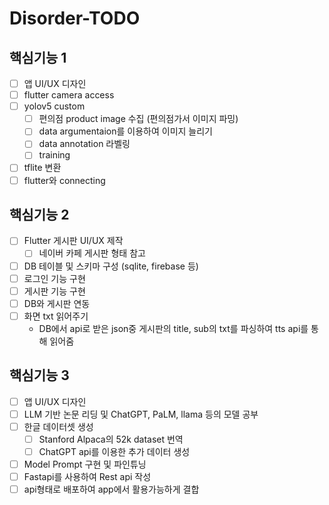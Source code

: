 # Disorder-TODO

## 핵심기능 1
- [ ] 앱 UI/UX 디자인
- [ ] flutter camera access
- [ ] yolov5 custom
	- [ ] 편의점 product image 수집 (편의점가서 이미지 파밍)
	- [ ] data argumentaion를 이용하여 이미지 늘리기
	- [ ] data annotation 라벨링
	- [ ] training
- [ ] tflite 변환
- [ ] flutter와 connecting
	
## 핵심기능 2
- [ ] Flutter 게시판 UI/UX 제작
	- [ ] 네이버 카페 게시판 형태 참고
- [ ] DB 테이블 및 스키마 구성 (sqlite, firebase 등)
- [ ] 로그인 기능 구현
- [ ] 게시판 기능 구현
- [ ] DB와 게시판 연동
- [ ] 화면 txt 읽어주기
	- DB에서 api로 받은 json중 게시판의 title, sub의 txt를 파싱하여 tts api를 통해 읽어줌
	
## 핵심기능 3
- [ ] 앱 UI/UX 디자인
- [ ] LLM 기반 논문 리딩 및 ChatGPT, PaLM, llama 등의 모델 공부
- [ ] 한글 데이터셋 생성
	- [ ] Stanford Alpaca의 52k dataset 번역
	- [ ] ChatGPT api를 이용한 추가 데이터 생성
- [ ] Model Prompt 구현 및 파인튜닝
- [ ] Fastapi를 사용하여 Rest api 작성
- [ ] api형태로 배포하여 app에서 활용가능하게 결합
